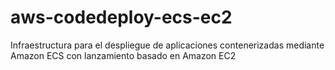 # aws-codedeploy-ecs-ec2
Infraestructura para el despliegue de aplicaciones contenerizadas mediante Amazon ECS con lanzamiento basado en Amazon EC2
